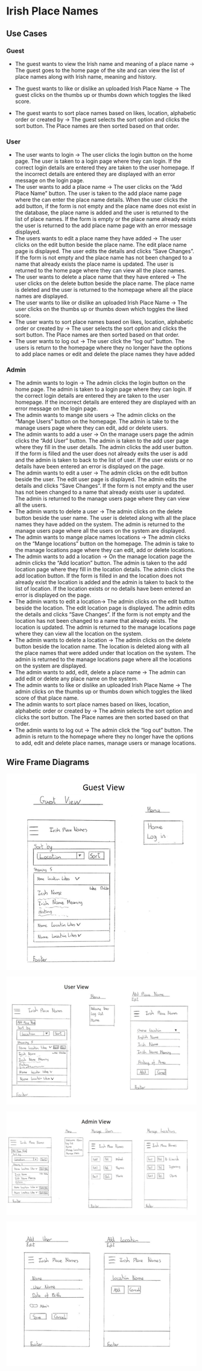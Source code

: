 Irish Place Names
==================

Use Cases
----------

### Guest
- The guest wants to view the Irish name and meaning of a place name -> The guest goes to the home page of the site and can view the list of place names along with Irish name, meaning and history.

- The guest wants to like or dislike an uploaded Irish Place Name -> The guest clicks on the thumbs up or thumbs down which toggles the liked score.

- The guest wants to sort place names based on likes, location, alphabetic order or created by -> The guest selects the sort option and clicks the sort button. The Place names are then sorted based on that order.
	
### User

- The user wants to login -> The user clicks the login button on the home page. The user is taken to a login page where they can login. If the correct login details are entered they are taken to the user homepage. If the incorrect details are entered they are displayed with an error message on the login page.
- The user wants to add a place name -> The user clicks on the “Add Place Name” button. The user is taken to the add place name page where the can enter the place name details. When the user clicks the add button, if the form is not empty and the place name does not exist in the database, the place name is added and the user is returned to the list of place names. If the form is empty or the place name already exists the user is returned to the add place name page with an error message displayed. 
- The users wants to edit a place name they have added -> The user clicks on the edit button beside the place name. The edit place name page is displayed. The user edits the details and clicks “Save Changes”. If the form is not empty and the place name has not been changed to a name that already exists the place name is updated. The user is returned to the home page where they can view all the place names. 
- The user wants to delete a place name that they have entered -> The user clicks on the delete button beside the place name. The place name is deleted and the user is returned to the homepage where all the place names are displayed.
- The user wants to like or dislike an uploaded Irish Place Name -> The user clicks on the thumbs up or thumbs down which toggles the liked score.
- The user wants to sort place names based on likes, location, alphabetic order or created by -> The user selects the sort option and clicks the sort button. The Place names are then sorted based on that order.
- The user wants to log out -> The user click the “log out” button. The users is return to the homepage where they no longer have the options to add place names or edit and delete the place names they have added

### Admin

- The admin wants to login -> The admin clicks the login button on the home page. The admin is taken to a login page where they can login. If the correct login details are entered they are taken to the user homepage. If the incorrect details are entered they are displayed with an error message on the login page.
- The admin wants to mange site users -> The admin clicks on the “Mange Users” button on the homepage. The admin is take to the manage users page where they can edit, add or delete users.
- The admin wants to add a user -> On the manage users page the admin clicks the “Add User” button. The admin is taken to the add user page where they fill in the user details. The admin clicks the add user button. If the form is filled and the user does not already exits the user is add and the admin is taken to back to the list of user. If the user exists or no details have been entered an error is displayed on the page.
- The admin wants to edit a user -> The admin clicks on the edit button beside the user. The edit user page is displayed. The admin edits the details and clicks “Save Changes”. If the form is not empty and the user has not been changed to a name that already exists user is updated. The admin is returned to the manage users page where they can view all the users. 
- The admin wants to delete a user -> The admin clicks on the delete button beside the user name. The user is deleted along with all the place names they have added on the system. The admin is returned to the manage users page where all the users on the system are displayed.
- The admin wants to mange place names locations -> The admin clicks on the “Mange locations” button on the homepage. The admin is take to the manage locations page where they can edit, add or delete locations.
- The admin wants to add a location -> On the manage location page the admin clicks the “Add location” button. The admin is taken to the add location page where they fill in the location details. The admin clicks the add location button. If the form is filled in and the location does not already exist the location is added and the admin is taken to back to the list of location. If the location exists or no details have been entered an error is displayed on the page.
- The admin wants to edit a location-> The admin clicks on the edit button beside the location. The edit location page is displayed. The admin edits the details and clicks “Save Changes”. If the form is not empty and the location has not been changed to a name that already exists. The location is updated. The admin is returned to the manage locations page where they can view all the location on the system. 
- The admin wants to delete a location -> The admin clicks on the delete button beside the location name. The location is deleted along with all the place names that were added under that location on the system. The admin is returned to the manage locations page where all the locations on the system are displayed.
- The admin wants to add, edit, delete a place name -> The admin can add edit or delete any place name on the system.
- The admin wants to like or dislike an uploaded Irish Place Name -> The admin clicks on the thumbs up or thumbs down which toggles the liked score of that place name.
- The admin wants to sort place names based on likes, location, alphabetic order or created by -> The admin selects the sort option and clicks the sort button. The Place names are then sorted based on that order.
- The admin wants to log out -> The admin click the “log out” button. The admin is return to the homepage where they no longer have the options to add, edit and delete place names, manage users or manage locations.

Wire Frame Diagrams
----------

<p align="center"><img src="static/images/guestView.jpg"/></p>
<p align="center"><img src="static/images/userView.jpg"/></p>
<p align="center"><img src="static/images/adminView1.jpg"/></p>
<p align="center"><img src="static/images/adminView2.jpg"/></p>